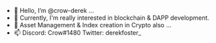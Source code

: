 - 👋 Hello, I’m @crow-derek ...
- 🦇 Currently, I'm really interested in blockchain & DAPP development.
- 🥀 Asset Management & Index creation in Crypto also  ...
- 📫 Discord: Crow#1480 Twitter: derekfoster_

<!---
crow-derek/crow-derek is a ✨ special ✨ repository because its `README.md` (this file) appears on your GitHub profile.
You can click the Preview link to take a look at your changes.
--->
